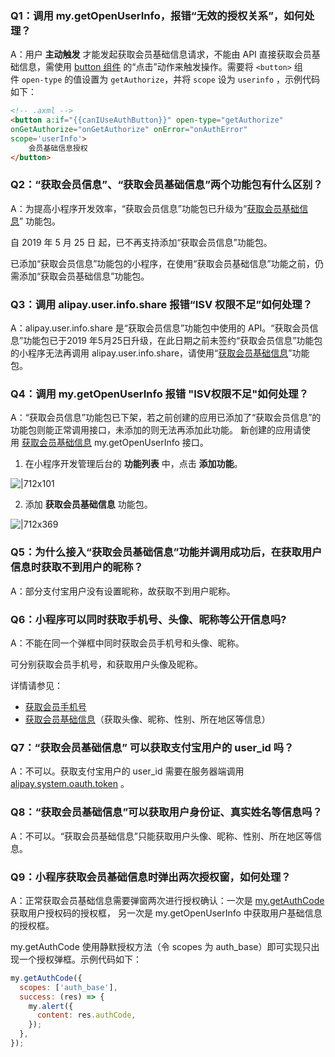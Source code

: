 
### Q1：调用 my.getOpenUserInfo，报错“无效的授权关系”，如何处理？
A：用户 **主动触发** 才能发起获取会员基础信息请求，不能由 API 直接获取会员基础信息，需使用 [button 组件](/mini/component/button) 的“点击”动作来触发操作。需要将 `<button>` 组件 `open-type` 的值设置为 `getAuthorize`，并将 `scope` 设为 `userinfo` ，示例代码如下：
```html
<!-- .axml -->
<button a:if="{{canIUseAuthButton}}" open-type="getAuthorize" 
onGetAuthorize="onGetAuthorize" onError="onAuthError" 
scope='userInfo'>
    会员基础信息授权
</button>
```

### Q2：“获取会员信息”、“获取会员基础信息”两个功能包有什么区别？
A：为提高小程序开发效率，“获取会员信息”功能包已升级为“[获取会员基础信息](/mini/introduce/twn8vq)” 功能包。

自 2019 年 5 月 25 日 起，已不再支持添加“获取会员信息”功能包。

已添加“获取会员信息”功能包的小程序，在使用“获取会员基础信息”功能之前，仍需添加“获取会员基础信息”功能包。

### Q3：调用 alipay.user.info.share 报错“ISV 权限不足”如何处理？
A：alipay.user.info.share 是“获取会员信息”功能包中使用的 API。“获取会员信息”功能包已于2019 年5月25日升级，在此日期之前未签约“获取会员信息”功能包的小程序无法再调用 alipay.user.info.share，请使用“[获取会员基础信息](/mini/introduce/twn8vq)”功能包。

### Q4：调用 my.getOpenUserInfo 报错 "ISV权限不足"如何处理？
A：“获取会员信息”功能包已下架，若之前创建的应用已添加了“获取会员信息”的功能包则能正常调用接口，未添加的则无法再添加此功能。 新创建的应用请使用 [获取会员基础信息](/mini/introduce/twn8vq) my.getOpenUserInfo 接口。

1. 在小程序开发管理后台的 **功能列表** 中，点击 **添加功能**。

![|712x101](https://gw.alipayobjects.com/zos/skylark-tools/public/files/9219534cf0b476cb9654aa6dfcafcaff.png#align=left&display=inline&height=105&margin=%5Bobject%20Object%5D&originHeight=212&originWidth=1500&status=done&style=stroke&width=746)

2. 添加 **获取会员基础信息** 功能包。

![|712x369](https://gw.alipayobjects.com/zos/skylark-tools/public/files/f213001ed91e03d6fdd36a713f554f8e.png#align=left&display=inline&height=387&margin=%5Bobject%20Object%5D&originHeight=570&originWidth=1099&status=done&style=stroke&width=746)

### Q5：为什么接入“获取会员基础信息”功能并调用成功后，在获取用户信息时获取不到用户的昵称？
A：部分支付宝用户没有设置昵称，故获取不到用户昵称。

### Q6：小程序可以同时获取手机号、头像、昵称等公开信息吗?
A：不能在同一个弹框中同时获取会员手机号和头像、昵称。

可分别获取会员手机号，和获取用户头像及昵称。

详情请参见：

- [获取会员手机号](/mini/introduce/getphonenumber)
- [获取会员基础信息](/mini/introduce/twn8vq)（获取头像、昵称、性别、所在地区等信息）

### Q7：“获取会员基础信息” 可以获取支付宝用户的 user_id 吗？
A：不可以。获取支付宝用户的 user_id 需要在服务器端调用 [alipay.system.oauth.token](https://docs.open.alipay.com/api_9/alipay.system.oauth.token) 。

### Q8：“获取会员基础信息”可以获取用户身份证、真实姓名等信息吗？
A：不可以。“获取会员基础信息”只能获取用户头像、昵称、性别、所在地区等信息。

### Q9：小程序获取会员基础信息时弹出两次授权窗，如何处理？
A：正常获取会员基础信息需要弹窗两次进行授权确认：一次是 [my.getAuthCode](/mini/api/openapi-authorize) 获取用户授权码的授权框， 另一次是 my.getOpenUserInfo 中获取用户基础信息的授权框。

my.getAuthCode 使用静默授权方法（令 scopes 为 auth_base）即可实现只出现一个授权弹框。示例代码如下：
```javascript
my.getAuthCode({
  scopes: ['auth_base'],
  success: (res) => {
    my.alert({
      content: res.authCode,
    });
  },
});
```
